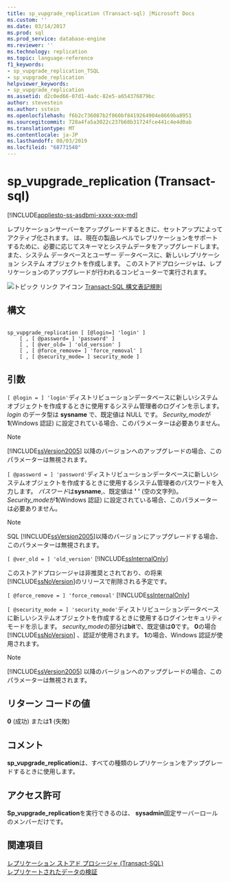 ```yaml
---
title: sp_vupgrade_replication (Transact-sql) |Microsoft Docs
ms.custom: ''
ms.date: 03/14/2017
ms.prod: sql
ms.prod_service: database-engine
ms.reviewer: ''
ms.technology: replication
ms.topic: language-reference
f1_keywords:
- sp_vupgrade_replication_TSQL
- sp_vupgrade_replication
helpviewer_keywords:
- sp_vupgrade_replication
ms.assetid: d2c0ed66-07d1-4adc-82e5-a654376879bc
author: stevestein
ms.author: sstein
ms.openlocfilehash: f6b2c736087b2f860bf8419264904e8669ba8951
ms.sourcegitcommit: 728a4fa5a3022c237b68b31724fce441c4e4d0ab
ms.translationtype: MT
ms.contentlocale: ja-JP
ms.lasthandoff: 08/03/2019
ms.locfileid: "68771548"
---
```

# <a name="spvupgradereplication-transact-sql"></a>sp_vupgrade_replication (Transact-sql)
[!INCLUDE[appliesto-ss-asdbmi-xxxx-xxx-md](../../includes/appliesto-ss-asdbmi-xxxx-xxx-md.md)]

  レプリケーションサーバーをアップグレードするときに、セットアップによってアクティブ化されます。 は、現在の製品レベルでレプリケーションをサポートするために、必要に応じてスキーマとシステムデータをアップグレードします。 また、システム データベースとユーザー データベースに、新しいレプリケーション システム オブジェクトを作成します。 このストアドプロシージャは、レプリケーションのアップグレードが行われるコンピューターで実行されます。  
  
 ![トピック リンク アイコン](../../database-engine/configure-windows/media/topic-link.gif "トピック リンク アイコン") [Transact-SQL 構文表記規則](../../t-sql/language-elements/transact-sql-syntax-conventions-transact-sql.md)  
  
## <a name="syntax"></a>構文  
  
```  
  
sp_vupgrade_replication [ [@login=] 'login' ]  
    [ , [ @password= ] 'password' ]  
    [ , [ @ver_old= ] 'old_version' ]  
    [ , [ @force_remove= ] 'force_removal' ]  
    [ , [ @security_mode= ] security_mode ]  
```  
  
## <a name="arguments"></a>引数  
`[ @login = ] 'login'`ディストリビューションデータベースに新しいシステムオブジェクトを作成するときに使用するシステム管理者のログインを示します。 *login* のデータ型は **sysname** で、既定値は NULL です。 *Security_mode*が**1**(Windows 認証) に設定されている場合、このパラメーターは必要ありません。  
  
> [!NOTE]  
>  [!INCLUDE[ssVersion2005](../../includes/ssversion2005-md.md)] 以降のバージョンへのアップグレードの場合、このパラメーターは無視されます。  
  
`[ @password = ] 'password'`ディストリビューションデータベースに新しいシステムオブジェクトを作成するときに使用するシステム管理者のパスワードを入力します。 *パスワード*は**sysname**,、既定値は **' '** (空の文字列)。 *Security_mode*が**1**(Windows 認証) に設定されている場合、このパラメーターは必要ありません。  
  
> [!NOTE]  
>  SQL [!INCLUDE[ssVersion2005](../../includes/ssversion2005-md.md)]以降のバージョンにアップグレードする場合、このパラメーターは無視されます。  
  
`[ @ver_old = ] 'old_version'` [!INCLUDE[ssInternalOnly](../../includes/ssinternalonly-md.md)]  
  
 このストアドプロシージャは非推奨とされており、の将来[!INCLUDE[ssNoVersion](../../includes/ssnoversion-md.md)]のリリースで削除される予定です。  
  
`[ @force_remove = ] 'force_removal'` [!INCLUDE[ssInternalOnly](../../includes/ssinternalonly-md.md)]  
  
`[ @security_mode = ] 'security_mode'`ディストリビューションデータベースに新しいシステムオブジェクトを作成するときに使用するログインセキュリティモードを示します。 *security_mode*の部分は**bit**で、既定値は**0**です。 **0**の場合[!INCLUDE[ssNoVersion](../../includes/ssnoversion-md.md)] 、認証が使用されます。 **1**の場合、Windows 認証が使用されます。  
  
> [!NOTE]  
>  [!INCLUDE[ssVersion2005](../../includes/ssversion2005-md.md)] 以降のバージョンへのアップグレードの場合、このパラメーターは無視されます。  
  
## <a name="return-code-values"></a>リターン コードの値  
 **0** (成功) または**1** (失敗)  
  
## <a name="remarks"></a>コメント  
 **sp_vupgrade_replication**は、すべての種類のレプリケーションをアップグレードするときに使用します。  
  
## <a name="permissions"></a>アクセス許可  
 **Sp_vupgrade_replication**を実行できるのは、 **sysadmin**固定サーバーロールのメンバーだけです。  
  
## <a name="see-also"></a>関連項目  
 [レプリケーション ストアド プロシージャ &#40;Transact-SQL&#41;](../../relational-databases/system-stored-procedures/replication-stored-procedures-transact-sql.md)   
 [レプリケートされたデータの検証](../../relational-databases/replication/validate-data-at-the-subscriber.md)  
  
  
